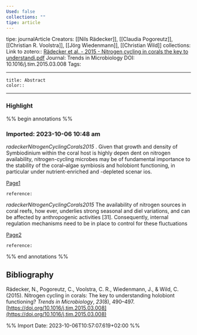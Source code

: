 ```yaml
---
Used: false
collections: ""
tipe: article
---
```

tipe: journalArticle
Creators: [[Nils Rädecker]], [[Claudia Pogoreutz]], [[Christian R. Voolstra]], [[Jörg Wiedenmann]], [[Christian Wild]]
collections: 
Link to zotero:: [Rädecker et al. - 2015 - Nitrogen cycling in corals the key to understandi.pdf](zotero://select/library/items/Q52TK2IZ)
Journal: Trends in Microbiology
DOI: 10.1016/j.tim.2015.03.008
Tags: 

---
```ad-note
title: Abstract
color:: 

```

---
### Highlight

%% begin annotations %%



### Imported: 2023-10-06 10:48 am

*radeckerNitrogenCyclingCorals2015*
	. Given that growth and density of Symbiodinium within the coral host is highly depen dent on nitrogen availability, nitrogen-cycling microbes may be of fundamental importance to the stability of the coral–algae symbiosis and holobiont functioning, in particular under nutrient-enriched and -depleted scenar ios. 
	
[Page1](zotero://open-pdf/library/items/Q52TK2IZ?page=1&a=highlight-p1x47y394)
	
	
	
	reference:

*radeckerNitrogenCyclingCorals2015*
	The availability of nitrogen sources in coral reefs, how ever, underlies strong seasonal and diel variations, and can be affected by anthropogenic activities [31]. Consequently, internal regulation mechanisms need to be in place to control for these fluctuations 
	
[Page2](zotero://open-pdf/library/items/Q52TK2IZ?page=2&a=highlight-p2x308y422)
	
	
	
	reference:


%% end annotations %%

## Bibliography

Rädecker, N., Pogoreutz, C., Voolstra, C. R., Wiedenmann, J., & Wild, C. (2015). Nitrogen cycling in corals: The key to understanding holobiont functioning? _Trends in Microbiology_, _23_(8), 490–497. [https://doi.org/10.1016/j.tim.2015.03.008](https://doi.org/10.1016/j.tim.2015.03.008)

%% Import Date: 2023-10-06T10:57:07.619+02:00 %%

